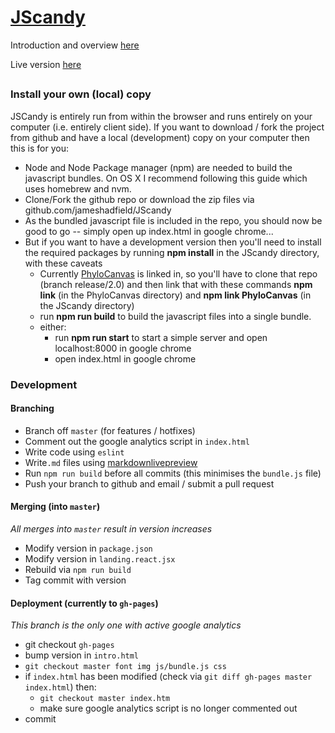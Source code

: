 # [JScandy](http://jameshadfield.github.io/JScandy/)

Introduction and overview [here](http://jameshadfield.github.io/JScandy/intro.html)

Live version [here](http://jameshadfield.github.io/JScandy/)

##

### Install your own (local) copy

JSCandy is entirely run from within the browser and runs entirely on your computer (i.e. entirely client side). If you want to download / fork the project from github and have a local (development) copy on your computer then this is for you:

* Node and Node Package manager (npm) are needed to build the javascript bundles. On OS X I recommend following this guide which uses homebrew and nvm.
* Clone/Fork the github repo or download the zip files via github.com/jameshadfield/JScandy
* As the bundled javascript file is included in the repo, you should now be good to go -- simply open up index.html in google chrome...
* But if you want to have a development version then you'll need to install the required packages by running **npm install** in the JScandy directory, with these caveats
  * Currently [PhyloCanvas](https://github.com/PhyloCanvas/PhyloCanvas) is linked in, so you'll have to clone that repo (branch release/2.0) and then link that with these commands **npm link** (in the PhyloCanvas directory) and **npm link PhyloCanvas** (in the JScandy directory)
  * run **npm run build** to build the javascript files into a single bundle.
  * either:
    * run **npm run start** to start a simple server and open localhost:8000 in google chrome
    * open index.html in google chrome

### Development

#### Branching
* Branch off `master` (for features / hotfixes)
* Comment out the google analytics script in `index.html`
* Write code using `eslint`
* Write`.md` files using [markdownlivepreview](http://markdownlivepreview.com/)
* Run `npm run build` before all commits (this minimises the `bundle.js` file)
* Push your branch to github and email / submit a pull request

#### Merging (into `master`)
*All merges into `master` result in version increases*

* Modify version in `package.json`
* Modify version in `landing.react.jsx`
* Rebuild via  `npm run build`
* Tag commit with version


#### Deployment (currently to `gh-pages`)
*This branch is the only one with active google analytics*

* git checkout `gh-pages`
* bump version in `intro.html`
* `git checkout master font img js/bundle.js css`
* if `index.html` has been modified (check via `git diff gh-pages master index.html`) then:
  *  `git checkout master index.htm`
  * make sure google analytics script is no longer commented out
* commit
